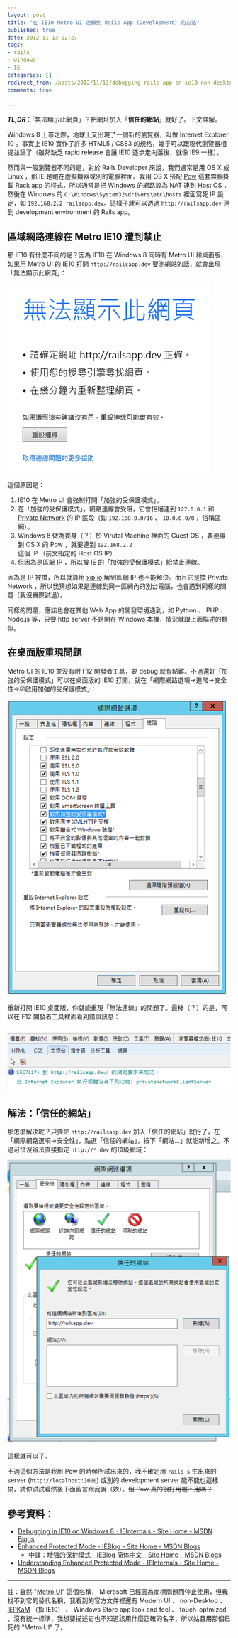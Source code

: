 ```yaml
---
layout: post
title: "在 IE10 Metro UI 連線到 Rails App (Development) 的方法"
published: true
date: 2012-11-13 22:27
tags:
- rails
- windows
- IE
categories: []
redirect_from: /posts/2012/11/13/debugging-rails-app-on-ie10-non-desktop
comments: true

---
```



***TL;DR***：「無法顯示此網頁」？把網址加入「**信任的網站**」就好了。下文詳解。

Windows 8 上市之際，地球上又出現了一個新的瀏覽器，叫做 Internet Explorer 10 。事實上 IE10 實作了許多 HTML5 / CSS3 的規格，幾乎可以跟現代瀏覽器相提並論了（雖然缺乏 rapid release 會讓 IE10 逐步走向落後，就像 IE9 一樣）。

然而與一般瀏覽器不同的是，對於 Rails Developer 來說，我們通常是用 OS X 或 Linux ，那 IE 是跑在虛擬機器或別的電腦裡面。我用 OS X 搭配 [Pow](http://pow.cx) 這套無腦掛載 Rack app 的程式，所以通常是把 Windows 的網路設為 NAT 連到 Host OS ，然後在 Windows 的 `C:\Windows\System32\drivers\etc\hosts` 裡面寫死 IP 設定，如 `192.168.2.2 railsapp.dev`。這樣子就可以透過 `http://railsapp.dev` 連到 development environment 的 Rails app。

## 區域網路連線在 Metro IE10 遭到禁止

那 IE10 有什麼不同的呢？因為 IE10 在 Windows 8 同時有 Metro UI 和桌面版，如果用 Metro UI 的 IE10 打開 `http://railsapp.dev` 要測網站的話，就會出現「無法顯示此網頁」：

[![](/images/2012/2012-11-13-debugging-rails-app-on-ie10-non-desktop/metro-ie10-connection-failed.png)](http://cl.ly/image/3A2c460x2q2W)

這個原因是：

1. IE10 在 Metro UI 會強制打開「加強的受保護模式」。
2. 在「加強的受保護模式」，網路連線會受阻，它會拒絕連到 `127.0.0.1` 和 [Private Network](http://en.wikipedia.org/wiki/Private_network) 的 IP 區段（如 `192.168.0.0/16` 、 `10.0.0.0/8` ，俗稱區網）。
3. Windows 8 做為委身（？）於 Virutal Machine 裡面的 Guest OS ，要連線到 OS X 的 Pow ，就要連到 `192.168.2.2` 這個 IP （前文指定的 Host OS IP）
4. 但因為是區網 IP ，所以被 IE 的「加強的受保護模式」給禁止連線。

因為是 IP 被擋，所以就算用 [xip.io](http://xip.io) 解到區網 IP 也不能解決。而且它是擋 Private Network ，所以我猜想如果是連線到同一區網內的別台電腦，也會遇到同樣的問題（我沒實際試過）。

同樣的問題，應該也會在其他 Web App 的開發環境遇到，如 Python 、 PHP 、 Node.js 等，只要 http server 不是開在 Windows 本機，情況就跟上面描述的類似。

<!--more-->

## 在桌面版重現問題

Metro UI 的 IE10 並沒有附 F12 開發者工具，要 debug 就有點難。不過還好「加強的受保護模式」可以在桌面版的 IE10 打開，就在「網際網路選項→進階→安全性→☑啟用加強的受保護模式」：

[![](/images/2012/2012-11-13-debugging-rails-app-on-ie10-non-desktop/enable-epm-on-desktop-ie10.png)](http://cl.ly/image/0z0z1I2t3q2H)

重新打開 IE10 桌面版，你就能重現「無法連線」的問題了。最棒（？）的是，可以在 F12 開發者工具裡面看到錯誤訊息：

[![](/images/2012/2012-11-13-debugging-rails-app-on-ie10-non-desktop/err-msg-on-ie10-epm-blocking-private-network-conneciton.png)](http://cl.ly/image/1j1w0J022u2m)

## 解法：「信任的網站」

那怎麼解決呢？只要把 `http://railsapp.dev` 加入「信任的網站」就行了，在「網際網路選項→安全性」，點選「信任的網站」，按下「網站…」就能新增之。不過可惜沒辦法直接指定 `http://*.dev` 的頂級網域：

[![](/images/2012/2012-11-13-debugging-rails-app-on-ie10-non-desktop/add-to-trusted-zone.png)](http://cl.ly/image/3X1D0I2z2O3H)

這樣就可以了。

不過這個方法是我用 Pow 的時候所試出來的，我不確定用 `rails s` 生出來的 server (`http://localhost:3000`) 或別的 development server 能不能也這樣搞，請你試試看然後下面留言跟我說（欸）。<s>但 Pow 真的很好用喔不用嗎？</s>

## 參考資料：

* [Debugging in IE10 on Windows 8 - IEInternals - Site Home - MSDN Blogs](http://blogs.msdn.com/b/ieinternals/archive/2012/09/05/debugging-local-websites-using-not-metro-immersive-modern-full-screen-internet-explorer-10-desktop-f12.aspx)
* [Enhanced Protected Mode - IEBlog - Site Home - MSDN Blogs](http://blogs.msdn.com/b/ie/archive/2012/03/14/enhanced-protected-mode.aspx)
    *  中譯：[增强的保护模式 - IEBlog 简体中文 - Site Home - MSDN Blogs](http://blogs.msdn.com/b/ie_cn/archive/2012/03/14/enhanced-protected-mode.aspx)
* [Understanding Enhanced Protected Mode - IEInternals - Site Home - MSDN Blogs](http://blogs.msdn.com/b/ieinternals/archive/2012/03/23/understanding-ie10-enhanced-protected-mode-network-security-addons-cookies-metro-desktop.aspx)

---

註：雖然 "[Metro UI](http://en.wikipedia.org/wiki/Metro_\(design_language\))" 這個名稱， Microsoft 已經因為商標問題而停止使用，但我找不到它的替代名稱，我看到的官方文件裡還有 Modern UI 、 non-Desktop 、 [IEPKaM](http://blogs.msdn.com/b/ieinternals/archive/2012/09/26/windows-8-internet-explorer-10-activex-control-changes-and-restrictions.aspx) （指 IE10） 、 Windows Store app look and feel 、 touch-optmized ，沒有統一標準，我想要描述它也不知道該用什麼正確的名字，所以姑且用那個已死的 "Metro UI" 了。
